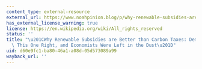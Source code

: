 ```yaml
---
content_type: external-resource
external_url: https://www.noahpinion.blog/p/why-renewable-subsidies-are-better
has_external_license_warning: true
license: https://en.wikipedia.org/wiki/All_rights_reserved
status: ''
title: "\u201CWhy Renewable Subsidies are Better than Carbon Taxes: Democrats Got\
  \ This One Right, and Economists Were Left in the Dust\u201D"
uid: d60e9fc1-ba80-46a1-a08d-05d573089a99
wayback_url: ''
---
```

